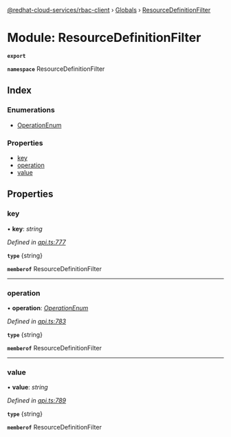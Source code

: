 [@redhat-cloud-services/rbac-client](../README.md) › [Globals](../globals.md) › [ResourceDefinitionFilter](resourcedefinitionfilter.md)

# Module: ResourceDefinitionFilter

**`export`** 

**`namespace`** ResourceDefinitionFilter

## Index

### Enumerations

* [OperationEnum](../enums/resourcedefinitionfilter.operationenum.md)

### Properties

* [key](resourcedefinitionfilter.md#key)
* [operation](resourcedefinitionfilter.md#operation)
* [value](resourcedefinitionfilter.md#value)

## Properties

###  key

• **key**: *string*

*Defined in [api.ts:777](https://github.com/RedHatInsights/javascript-clients/blob/master/packages/rbac/api.ts#L777)*

**`type`** {string}

**`memberof`** ResourceDefinitionFilter

___

###  operation

• **operation**: *[OperationEnum](../enums/resourcedefinitionfilter.operationenum.md)*

*Defined in [api.ts:783](https://github.com/RedHatInsights/javascript-clients/blob/master/packages/rbac/api.ts#L783)*

**`type`** {string}

**`memberof`** ResourceDefinitionFilter

___

###  value

• **value**: *string*

*Defined in [api.ts:789](https://github.com/RedHatInsights/javascript-clients/blob/master/packages/rbac/api.ts#L789)*

**`type`** {string}

**`memberof`** ResourceDefinitionFilter
